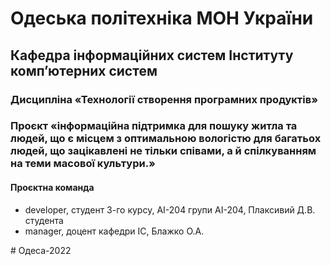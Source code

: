 # Одеська політехніка МОН України
## Кафедра інформаційних систем Інституту комп’ютерних систем
### Дисципліна «Технології створення програмних продуктів»
### Проєкт «інформаційна підтримка для пошуку житла та людей, що є місцем з оптимальною вологістю для багатьох людей, що зацікавлені не тільки співами, а й спілкуванням на теми масової культури.» 
#### Проєктна команда
<ul>
<li>developer, студент 3-го курсу, АІ-204 групи АІ-204, Плаксивий Д.В. студента
<li> manager, доцент кафедри ІС, Блажко О.А.
</ul>
# Одеса-2022

